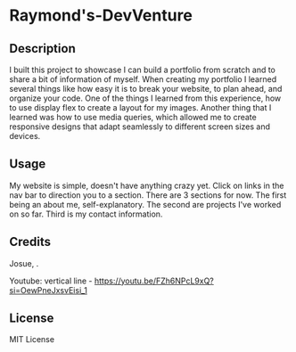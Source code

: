 # Raymond's-DevVenture

## Description

I built this project to showcase I can build a portfolio from scratch and to share a bit of information of myself. 
When creating my portfolio I learned several things like how easy it is to break your website, to plan ahead, and organize your code. 
One of the things I learned from this experience, how to use display flex to create a layout for my images. 
Another thing that I learned was how to use media queries, which allowed me to create responsive designs that adapt seamlessly to different screen sizes and devices.

## Usage

My website is simple, doesn't have anything crazy yet. Click on links in the nav bar to direction you to a section. 
There are 3 sections for now. The first being an about me, self-explanatory. 
The second are projects I've worked on so far. Third is my contact information.

## Credits

Josue, .

Youtube: vertical line - https://youtu.be/FZh6NPcL9xQ?si=OewPneJxsvEisi_1

## License

MIT License

